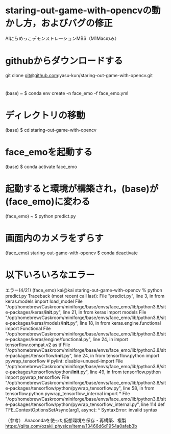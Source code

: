 # staring-out-game-with-opencvの動かし方，およびバグの修正

AIにらめっこデモンストレーションMBS（M1Macのみ）
# githubからダウンロードする
git clone git@github.com:yasu-kun/staring-out-game-with-opencv.git
# 
(base) ~ $ conda env create -n face_emo -f face_emo.yml
# ディレクトリの移動
(base) $ cd staring-out-game-with-opencv 
# face_emoを起動する
(base) $ conda activate face_emo                       
# 起動すると環境が構築され，(base)が(face_emo)に変わる
(face_emo) ~ $ python predict.py    

# 画面内のカメラをずらす
(face_emo) staring-out-game-with-opencv $ conda deactivate

# 以下いろいろなエラー

エラー(4/21)
(face_emo) kai@kai staring-out-game-with-opencv % python predict.py
Traceback (most recent call last):
  File "predict.py", line 3, in <module>
    from keras.models import load_model
  File "/opt/homebrew/Caskroom/miniforge/base/envs/face_emo/lib/python3.8/site-packages/keras/__init__.py", line 21, in <module>
    from keras import models
  File "/opt/homebrew/Caskroom/miniforge/base/envs/face_emo/lib/python3.8/site-packages/keras/models/__init__.py", line 18, in <module>
    from keras.engine.functional import Functional
  File "/opt/homebrew/Caskroom/miniforge/base/envs/face_emo/lib/python3.8/site-packages/keras/engine/functional.py", line 24, in <module>
    import tensorflow.compat.v2 as tf
  File "/opt/homebrew/Caskroom/miniforge/base/envs/face_emo/lib/python3.8/site-packages/tensorflow/__init__.py", line 24, in <module>
    from tensorflow.python import pywrap_tensorflow  # pylint: disable=unused-import
  File "/opt/homebrew/Caskroom/miniforge/base/envs/face_emo/lib/python3.8/site-packages/tensorflow/python/__init__.py", line 49, in <module>
    from tensorflow.python import pywrap_tensorflow
  File "/opt/homebrew/Caskroom/miniforge/base/envs/face_emo/lib/python3.8/site-packages/tensorflow/python/pywrap_tensorflow.py", line 58, in <module>
    from tensorflow.python.pywrap_tensorflow_internal import *
  File "/opt/homebrew/Caskroom/miniforge/base/envs/face_emo/lib/python3.8/site-packages/tensorflow/python/pywrap_tensorflow_internal.py", line 114
    def TFE_ContextOptionsSetAsync(arg1, async):
                                         ^
SyntaxError: invalid syntax

（参考）
Anacondaを使った仮想環境を保存・再構築、複製
https://qiita.com/ozaki_physics/items/13466d6d1954a0afeb3b
